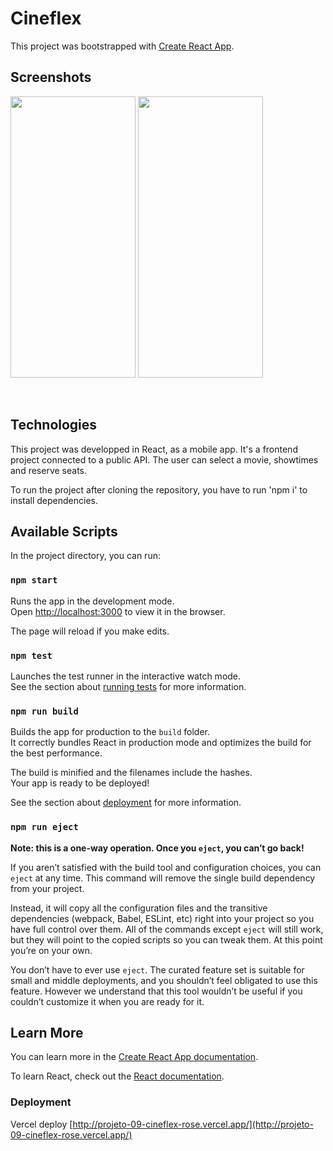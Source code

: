# Cineflex

This project was bootstrapped with [Create React App](https://github.com/facebook/create-react-app).

## Screenshots

<p >
<img width=200 height = 450 src='https://user-images.githubusercontent.com/91638947/156925796-bb7a6154-c6fc-4eb1-9ff5-1004d60d6b7f.gif' />
<img width =200 height = 450 src='https://user-images.githubusercontent.com/91638947/156925840-37b30e1f-4b53-46b4-b3ec-6a29869102de.gif' />
</p>

<p>
<img/>
<img/>
</p>

## Technologies

This project was developped in React, as a mobile app. It's a frontend project connected to a public API. The user can select a movie, showtimes and reserve seats.

To run the project after cloning the repository, you have to run 'npm i' to install dependencies.

## Available Scripts

In the project directory, you can run:

### `npm start`

Runs the app in the development mode.\
Open [http://localhost:3000](http://localhost:3000) to view it in the browser.

The page will reload if you make edits.

### `npm test`

Launches the test runner in the interactive watch mode.\
See the section about [running tests](https://facebook.github.io/create-react-app/docs/running-tests) for more information.

### `npm run build`

Builds the app for production to the `build` folder.\
It correctly bundles React in production mode and optimizes the build for the best performance.

The build is minified and the filenames include the hashes.\
Your app is ready to be deployed!

See the section about [deployment](https://facebook.github.io/create-react-app/docs/deployment) for more information.

### `npm run eject`

**Note: this is a one-way operation. Once you `eject`, you can’t go back!**

If you aren’t satisfied with the build tool and configuration choices, you can `eject` at any time. This command will remove the single build dependency from your project.

Instead, it will copy all the configuration files and the transitive dependencies (webpack, Babel, ESLint, etc) right into your project so you have full control over them. All of the commands except `eject` will still work, but they will point to the copied scripts so you can tweak them. At this point you’re on your own.

You don’t have to ever use `eject`. The curated feature set is suitable for small and middle deployments, and you shouldn’t feel obligated to use this feature. However we understand that this tool wouldn’t be useful if you couldn’t customize it when you are ready for it.

## Learn More

You can learn more in the [Create React App documentation](https://facebook.github.io/create-react-app/docs/getting-started).

To learn React, check out the [React documentation](https://reactjs.org/).

### Deployment

Vercel deploy [http://projeto-09-cineflex-rose.vercel.app/](http://projeto-09-cineflex-rose.vercel.app/)

